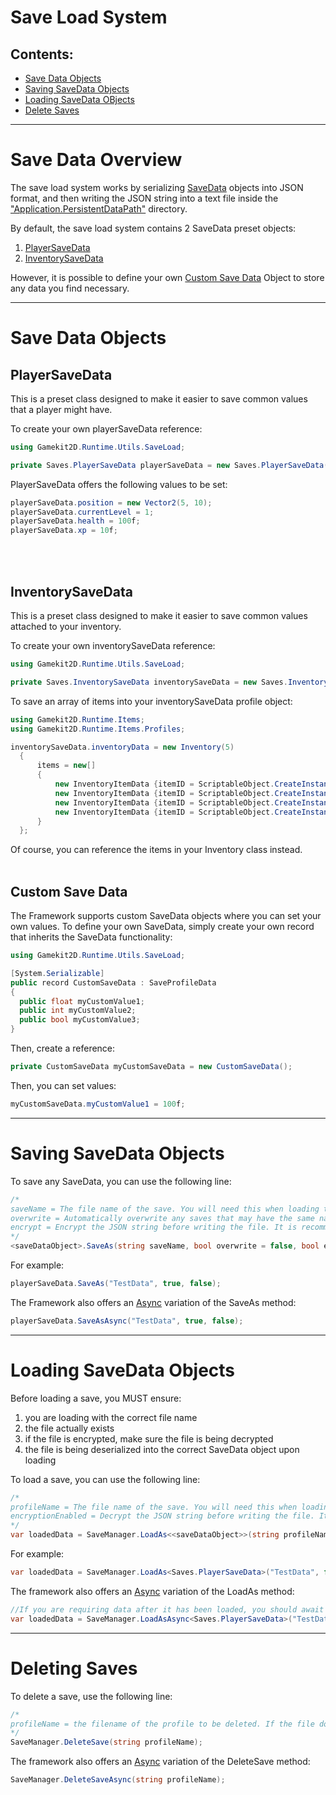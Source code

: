 # Save Load System
## Contents:
- [Save Data Objects](#save-data-objects)
- [Saving SaveData Objects](#saving-savedata-objects)
- [Loading SaveData OBjects](#loading-savedata-objects)
- [Delete Saves](#deleting-saves)

---

# Save Data Overview
The save load system works by serializing [SaveData](#custom-save-data) objects into JSON format, and then writing the JSON string into a text file inside the ["Application.PersistentDataPath"](https://docs.unity3d.com/ScriptReference/Application-persistentDataPath.html) 
directory.

By default, the save load system contains 2 SaveData preset objects:
1. [PlayerSaveData](#playersavedata)
2. [InventorySaveData](#inventorysavedata)

However, it is possible to define your own [Custom Save Data](#custom-save-data) Object to store any data you find necessary.

---

# Save Data Objects
## PlayerSaveData
This is a preset class designed to make it easier to save common values that a player might have.

To create your own playerSaveData reference:
```cs
using Gamekit2D.Runtime.Utils.SaveLoad;

private Saves.PlayerSaveData playerSaveData = new Saves.PlayerSaveData();
```
PlayerSaveData offers the following values to be set:
```cs
playerSaveData.position = new Vector2(5, 10);
playerSaveData.currentLevel = 1;
playerSaveData.health = 100f;
playerSaveData.xp = 10f;
```
<br><br>
## InventorySaveData
This is a preset class designed to make it easier to save common values attached to your inventory.

To create your own inventorySaveData reference:
```cs
using Gamekit2D.Runtime.Utils.SaveLoad;

private Saves.InventorySaveData inventorySaveData = new Saves.InventorySaveData();
```
To save an array of items into your inventorySaveData profile object:
```cs
using Gamekit2D.Runtime.Items;
using Gamekit2D.Runtime.Items.Profiles;

inventorySaveData.inventoryData = new Inventory(5)
  {
      items = new[]
      {
          new InventoryItemData {itemID = ScriptableObject.CreateInstance<MiscProfile>().itemID},
          new InventoryItemData {itemID = ScriptableObject.CreateInstance<MiscProfile>().itemID},
          new InventoryItemData {itemID = ScriptableObject.CreateInstance<MiscProfile>().itemID},
          new InventoryItemData {itemID = ScriptableObject.CreateInstance<MiscProfile>().itemID},
      }
  };
```
Of course, you can reference the items in your Inventory class instead.
<br><br>
## Custom Save Data
The Framework supports custom SaveData objects where you can set your own values. To define your own SaveData, simply create your own record that inherits the SaveData functionality:
```cs
using Gamekit2D.Runtime.Utils.SaveLoad;

[System.Serializable]
public record CustomSaveData : SaveProfileData
{
  public float myCustomValue1;
  public int myCustomValue2;
  public bool myCustomValue3;  
}
```
Then, create a reference:
```cs
private CustomSaveData myCustomSaveData = new CustomSaveData();
```
Then, you can set values:
```cs
myCustomSaveData.myCustomValue1 = 100f;
```

---

# Saving SaveData Objects
To save any SaveData, you can use the following line:
```cs
/*
saveName = The file name of the save. You will need this when loading the save.
overwrite = Automatically overwrite any saves that may have the same name. Otherwise, trying to overwrite a file will throw an Exception
encrypt = Encrypt the JSON string before writing the file. It is recommended you set this to True in production code. If the file is encrypted in saving, you MUST set this parameter to true when loading
*/
<saveDataObject>.SaveAs(string saveName, bool overwrite = false, bool encrypt = true);
```
For example:
```cs
playerSaveData.SaveAs("TestData", true, false);
```
The Framework also offers an [Async](https://learn.microsoft.com/en-us/dotnet/csharp/asynchronous-programming/async-scenarios) variation of the SaveAs method:
```cs
playerSaveData.SaveAsAsync("TestData", true, false);
```

---

# Loading SaveData Objects
Before loading a save, you MUST ensure:
1. you are loading with the correct file name
2. the file actually exists
3. if the file is encrypted, make sure the file is being decrypted
4. the file is being deserialized into the correct SaveData object upon loading

To load a save, you can use the following line:
```cs
/*
profileName = The file name of the save. You will need this when loading the save. If the file does not exist, the function will throw an exception.
encryptionEnabled = Decrypt the JSON string before writing the file. It is recommended you set this to True in production code. If the file is encrypted in saving, you MUST set this parameter to true when loading
*/
var loadedData = SaveManager.LoadAs<<saveDataObject>>(string profileName, bool encryptionEnabled = true).data;
```
For example:
```cs
var loadedData = SaveManager.LoadAs<Saves.PlayerSaveData>("TestData", false);
```
The framework also offers an [Async](https://learn.microsoft.com/en-us/dotnet/csharp/asynchronous-programming/async-scenarios) variation of the LoadAs method:
```cs
//If you are requiring data after it has been loaded, you should await this call.
var loadedData = SaveManager.LoadAsAsync<Saves.PlayerSaveData>("TestData", false);
```

---

# Deleting Saves
To delete a save, use the following line:
```cs
/*
profileName = the filename of the profile to be deleted. If the file does not exist, this function won't do anything
*/
SaveManager.DeleteSave(string profileName);
```
The framework also offers an [Async](https://learn.microsoft.com/en-us/dotnet/csharp/asynchronous-programming/async-scenarios) variation of the DeleteSave method:
```cs
SaveManager.DeleteSaveAsync(string profileName);
```
